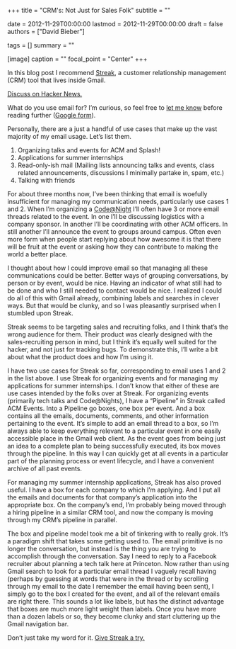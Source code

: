 +++
title = "CRM's: Not Just for Sales Folk"
subtitle = ""

date = 2012-11-29T00:00:00
lastmod = 2012-11-29T00:00:00
draft = false
authors = ["David Bieber"]

tags = []
summary = ""

[image]
  caption = ""
  focal_point = "Center"
+++

In this blog post I recommend <a href="http://streak.com">Streak</a>, a customer relationship management (CRM) tool that lives inside Gmail.</p>

<p><a href="http://news.ycombinator.com/item?id=4847437">Discuss on Hacker News.</a></p>

<p>What do you use email for? I’m curious, so feel free to <a href="https://docs.google.com/spreadsheet/viewform?formkey=dFU1WjZ4eDh2TktzSjBlel83cDFwM3c6MQ">let me know</a> before reading further (<a href="https://docs.google.com/spreadsheet/viewform?formkey=dFU1WjZ4eDh2TktzSjBlel83cDFwM3c6MQ">Google form</a>).</p>

<p>Personally, there are a just a handful of use cases that make up the vast majority of my email usage. Let’s list them.</p>

<ol><li>Organizing talks and events for ACM and Splash!</li>
<li>Applications for summer internships</li>
<li>Read-only-ish mail (Mailing lists announcing talks and events, class related announcements, discussions I minimally partake in, spam, etc.)</li>
<li>Talking with friends</li>
</ol><p>For about three months now, I’ve been thinking that email is woefully insufficient for managing my communication needs, particularly use cases 1 and 2. When I’m organizing a <a href="http://david-bieber.tumblr.com/post/31367374857/code-at-night">Code@Night</a> I’ll often have 3 or more email threads related to the event. In one I’ll be discussing logistics with a company sponsor. In another I’ll be coordinating with other ACM officers. In still another I’ll announce the event to groups around campus. Often even more form when people start replying about how awesome it is that there will be fruit at the event or asking how they can contribute to making the world a better place.</p>

<p>I thought about how I could improve email so that managing all these communications could be better. Better ways of grouping conversations, by person or by event, would be nice. Having an indicator of what still had to be done and who I still needed to contact would be nice. I realized I could do all of this with Gmail already, combining labels and searches in clever ways. But that would be clunky, and so I was pleasantly surprised when I stumbled upon Streak.</p>

<p>Streak seems to be targeting sales and recruiting folks, and I think that’s the wrong audience for them. Their product was clearly designed with the sales-recruiting person in mind, but I think it’s equally well suited for the hacker, and not just for tracking bugs. To demonstrate this, I’ll write a bit about what the product does and how I’m using it.</p>

<p>I have two use cases for Streak so far, corresponding to email uses 1 and 2 in the list above. I use Streak for organizing events and for managing my applications for summer internships. I don’t know that either of these are use cases intended by the folks over at Streak. For organizing events (primarily tech talks and Code@Nights), I have a “Pipeline” in Streak called ACM Events. Into a Pipeline go boxes, one box per event. And a box contains all the emails, documents, comments, and other information pertaining to the event. It’s simple to add an email thread to a box, so I’m always able to keep everything relevant to a particular event in one easily accessible place in the Gmail web client. As the event goes from being just an idea to a complete plan to being successfully executed, its box moves through the pipeline. In this way I can quickly get at all events in a particular part of the planning process or event lifecycle, and I have a convenient archive of all past events.</p>

<p>For managing my summer internship applications, Streak has also proved useful. I have a box for each company to which I’m applying. And I put all the emails and documents for that company’s application into the appropriate box. On the company’s end, I’m probably being moved through a hiring pipeline in a similar CRM tool, and now the company is moving through my CRM’s pipeline in parallel.</p>

<p>The box and pipeline model took me a bit of tinkering with to really grok. It’s a paradigm shift that takes some getting used to. The email primitive is no longer the conversation, but instead is the thing you are trying to accomplish through the conversation. Say I need to reply to a Facebook recruiter about planning a tech talk here at Princeton. Now rather than using Gmail search to look for a particular email thread I vaguely recall having (perhaps by guessing at words that were in the thread or by scrolling through my email to the date I remember the email having been sent), I simply go to the box I created for the event, and all of the relevant emails are right there. This sounds a lot like labels, but has the distinct advantage that boxes are much more light weight than labels. Once you have more than a dozen labels or so, they become clunky and start cluttering up the Gmail navigation bar.</p>

<p>Don’t just take my word for it. <a href="http://streak.com">Give Streak a try.</a>